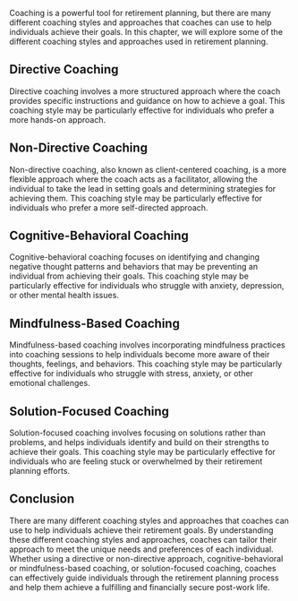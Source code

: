 
Coaching is a powerful tool for retirement planning, but there are many different coaching styles and approaches that coaches can use to help individuals achieve their goals. In this chapter, we will explore some of the different coaching styles and approaches used in retirement planning.

Directive Coaching
------------------

Directive coaching involves a more structured approach where the coach provides specific instructions and guidance on how to achieve a goal. This coaching style may be particularly effective for individuals who prefer a more hands-on approach.

Non-Directive Coaching
----------------------

Non-directive coaching, also known as client-centered coaching, is a more flexible approach where the coach acts as a facilitator, allowing the individual to take the lead in setting goals and determining strategies for achieving them. This coaching style may be particularly effective for individuals who prefer a more self-directed approach.

Cognitive-Behavioral Coaching
-----------------------------

Cognitive-behavioral coaching focuses on identifying and changing negative thought patterns and behaviors that may be preventing an individual from achieving their goals. This coaching style may be particularly effective for individuals who struggle with anxiety, depression, or other mental health issues.

Mindfulness-Based Coaching
--------------------------

Mindfulness-based coaching involves incorporating mindfulness practices into coaching sessions to help individuals become more aware of their thoughts, feelings, and behaviors. This coaching style may be particularly effective for individuals who struggle with stress, anxiety, or other emotional challenges.

Solution-Focused Coaching
-------------------------

Solution-focused coaching involves focusing on solutions rather than problems, and helps individuals identify and build on their strengths to achieve their goals. This coaching style may be particularly effective for individuals who are feeling stuck or overwhelmed by their retirement planning efforts.

Conclusion
----------

There are many different coaching styles and approaches that coaches can use to help individuals achieve their retirement goals. By understanding these different coaching styles and approaches, coaches can tailor their approach to meet the unique needs and preferences of each individual. Whether using a directive or non-directive approach, cognitive-behavioral or mindfulness-based coaching, or solution-focused coaching, coaches can effectively guide individuals through the retirement planning process and help them achieve a fulfilling and financially secure post-work life.
